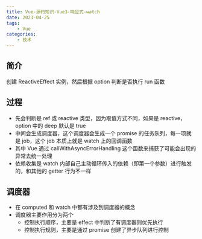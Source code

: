 ```yaml
---
title: Vue-源码知识-Vue3-响应式-watch
date: 2023-04-25
tags:
    - Vue
categories:
    - 技术
---
```


## 简介

创建 ReactiveEffect 实例，然后根据 option 判断是否执行 run 函数

## 过程

-   先会判断是 ref 或 reactive 类型，因为取值方式不同，如果是 reactive，option 中的 deep 默认是 true
-   中间会生成调度器，这个调度器会生成一个 promise 的任务队列，每一项就是 job，这个 job 本质上就是 watch 上的回调函数
-   其中 Vue 通过 callWithAsyncErrorHandling 这个函数来捕获了可能会出现的异常去统一处理
-   依赖收集是 watch 内部自己主动循环传入的依赖（即第一个参数）进行触发的，和其他的 getter 行为不一样

## 调度器

-   在 computed 和 watch 中都有涉及到调度器的概念
-   调度器主要作用分为两个
    -   控制执行顺序，主要是 effect 中判断了有调度器则优先执行
    -   控制执行规则，主要是通过 promise 创建了异步队列进行控制
